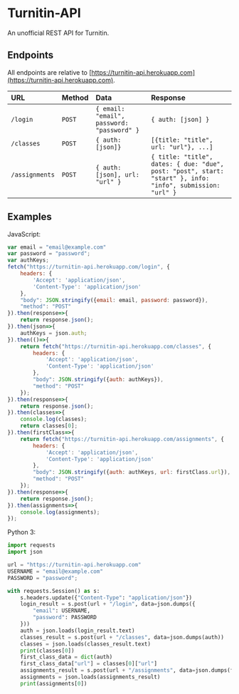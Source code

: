 # Turnitin-API
An unofficial REST API for Turnitin.

## Endpoints

All endpoints are relative to [https://turnitin-api.herokuapp.com](https://turnitin-api.herokuapp.com).

| URL | Method | Data | Response |
|:----|:-------|:-----|:---------|
| `/login` | `POST` | `{ email: "email", password: "password" }` | `{ auth: [json] }` |
| `/classes` | `POST` | `{ auth: [json]} ` | `[{title: "title", url: "url"}, ...]` |
| `/assignments` | `POST` | `{ auth: [json], url: "url" }` | `{ title: "title", dates: { due: "due", post: "post", start: "start" }, info: "info", submission: "url" }` |

## Examples
JavaScript:
```javascript
var email = "email@example.com"
var password = "password";
var authKeys;
fetch("https://turnitin-api.herokuapp.com/login", {
    headers: {
        'Accept': 'application/json',
        'Content-Type': 'application/json'
    },
    "body": JSON.stringify({email: email, password: password}),
    "method": "POST"
}).then(response=>{
    return response.json();
}).then(json=>{
    authKeys = json.auth;
}).then(()=>{
    return fetch("https://turnitin-api.herokuapp.com/classes", {
        headers: {
            'Accept': 'application/json',
            'Content-Type': 'application/json'
        },
        "body": JSON.stringify({auth: authKeys}),
        "method": "POST"
    });
}).then(response=>{
    return response.json();
}).then(classes=>{
    console.log(classes);
    return classes[0];
}).then(firstClass=>{
    return fetch("https://turnitin-api.herokuapp.com/assignments", {
        headers: {
            'Accept': 'application/json',
            'Content-Type': 'application/json'
        },
        "body": JSON.stringify({auth: authKeys, url: firstClass.url}),
        "method": "POST"
    });
}).then(response=>{
    return response.json();
}).then(assignments=>{
    console.log(assignments);
});
```
Python 3:
```python
import requests
import json

url = "https://turnitin-api.herokuapp.com"
USERNAME = "email@example.com"
PASSWORD = "password";

with requests.Session() as s:
	s.headers.update({"Content-Type": "application/json"})
	login_result = s.post(url + "/login", data=json.dumps({
		"email": USERNAME,
		"password": PASSWORD
	}))
	auth = json.loads(login_result.text)
	classes_result = s.post(url + "/classes", data=json.dumps(auth))
	classes = json.loads(classes_result.text)
	print(classes[0])
	first_class_data = dict(auth)
	first_class_data["url"] = classes[0]["url"]
	assignments_result = s.post(url + "/assignments", data=json.dumps(first_class_data))
	assignments = json.loads(assignments_result)
	print(assignments[0])

```
